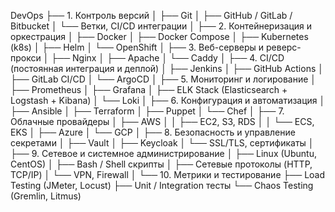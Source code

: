 DevOps
├── 1. Контроль версий
│   ├── Git
│   ├── GitHub / GitLab / Bitbucket
│   └── Ветки, CI/CD интеграции
│
├── 2. Контейнеризация и оркестрация
│   ├── Docker
│   ├── Docker Compose
│   ├── Kubernetes (k8s)
│   ├── Helm
│   └── OpenShift
│
├── 3. Веб-серверы и реверс-прокси
│   ├── Nginx
│   ├── Apache
│   └── Caddy
│
├── 4. CI/CD (постоянная интеграция и деплой)
│   ├── Jenkins
│   ├── GitHub Actions
│   ├── GitLab CI/CD
│   └── ArgoCD
│
├── 5. Мониторинг и логирование
│   ├── Prometheus
│   ├── Grafana
│   ├── ELK Stack (Elasticsearch + Logstash + Kibana)
│   └── Loki
│
├── 6. Конфигурация и автоматизация
│   ├── Ansible
│   ├── Terraform
│   ├── Puppet
│   └── Chef
│
├── 7. Облачные провайдеры
│   ├── AWS
│   │   ├── EC2, S3, RDS
│   │   └── ECS, EKS
│   ├── Azure
│   └── GCP
│
├── 8. Безопасность и управление секретами
│   ├── Vault
│   ├── Keycloak
│   └── SSL/TLS, сертификаты
│
├── 9. Сетевое и системное администрирование
│   ├── Linux (Ubuntu, CentOS)
│   ├── Bash / Shell скрипты
│   ├── Сетевые протоколы (HTTP, TCP/IP)
│   └── VPN, Firewall
│
└── 10. Метрики и тестирование
    ├── Load Testing (JMeter, Locust)
    ├── Unit / Integration тесты
    └── Chaos Testing (Gremlin, Litmus)
